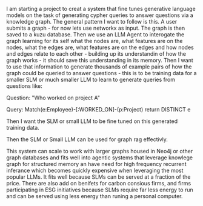 I am starting a project to creat a system that fine tunes generative language models on the task of generating cypher queries to answer questions via a knowledge graph. The general pattern I want to follow is this. A user submits a graph - for now lets use networkx as input. The graph is then saved to a kuzu database. Then we use an LLM Agent to interogate the graph learning for its self what the nodes are, what features are on the nodes, what the edges are, what features are on the edges and how nodes and edges relate to each other - building up its understandin of how the graph works - it should save this understanding in its memory. Then I want to use that information to generate thousands of example pairs of how the graph could be queried to answer questions - this is to be training data for a smaller SLM or much smaller LLM to learn to generate queries from questions like: 

Question:
"Who worked on project A"  

Query:
Match(e:Employee)-[:WORKED_ON]-(p:Project) return DISTINCT e

Then I want the SLM or small LLM to be fine tuned on this generated training data. 

Then the SLM or Small LLM can be used for graph rag effectivly. 


This system can scale to work with larger graphs housed in Neo4j or other graph databases and fits well into agentic systems that leverage knowlege graph for structured memory an have need for high frequency recurrent inferance which becomes quickly expensive when leveraging the most popular LLMs. It fits well because SLMs can be served at a fraction of the price. There are also add on benifets for carbon consious firms, and firms participating in ESG initiatives because SLMs require far less energy to run and can be served using less energy than runing a personal computer. 